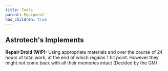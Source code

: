 ```yaml
---
title: Tools
parent: Equipment
has_children: true
---
```



## Astrotech's Implements

**Repair Droid (WIP):** Using appropriate materials and over the course of 24 hours of total work, at the end of which regains 1 hit point. However they might not come back with all their memories intact (Decided by the GM)